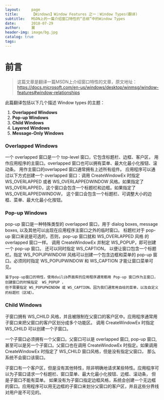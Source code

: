 ```yaml
---
layout:     page
title:      【Windows】Window Features 之一：Window Types(翻译)
subtitle:   MSDN上的一篇介绍窗口特性的“总纲”中的Window Types
date:       2018-07-29
author:     翼
header-img: image/bg.jpg
catalog: true
tags:
---
```


# 前言

>这篇文章是翻译一篇MSDN上介绍窗口特性的文章，原文地址：https://docs.microsoft.com/en-us/windows/desktop/winmsg/window-features#window-relationships

此篇翻译包括以下几个描述 Window types 的主题：
1. **Overlapped Windows**
2. **Pop-up Windows**
3. **Child Windows**
4. **Layered Windows**
5. **Message-Only Windows**

### Overlapped Windows
一个 overlapped 窗口是一个 top-level 窗口，它包含标题栏、边框、客户区， 用作应用程序的主窗口。overlapped 窗口也可以拥有菜单、最大化最小化按钮、滚动条。 用作主窗口的overlapped 窗口通常拥有上述所有组件。
应用程序可以通过以下方式创建一个 overlapped 窗口：调用 CreateWindowEx 时指定 WS_OVERLAPPED 或者 WS_OVERLAPPEDWINDOW 风格。如果指定了 WS_OVERLAPPED，这个窗口会包含一个标题栏和边框。如果指定了 WS_OVERLAPPEDWINDOW，
这个窗口会包含一个标题栏、可调整大小的边框、菜单、最大化最小化按钮。  

### Pop-up Windows
pop-up 窗口是一种特殊类型的 overlapped 窗口，用于 dialog boxes, message boxes, 以及其他可以出现在应用程序主窗口之外的临时窗口。 标题栏对于 pop-up 窗口来说是可选的，否则，pop-up 窗口就和 WS_OVERLAPPED 风格
的 overlapped 窗口一样。
调用 CreateWindowEx 并制定 WS_POPUP，即可创建一个 pop-up 窗口。 还可以同时指定 WS_CAPTION， 以便让窗口包含一个标题栏。指定 WS_POPUPWINDOW 风格可以创建一个包含边框和菜单的 pop-up 窗口。必须同时指定 WS_POPUPWINDOW 和 WS_CAPTION 才能让窗口菜单可见。
```
鉴于pop-up窗口的特性，使用duilib界面库的应用程序通常都用 Pop-up 窗口作为主窗口，创建窗口的时候指定  WS_POPUP ，
但不需要指定 WS_POPUPWINDOW 或 WS_CAPTION。因为我们通常用自绘的菜单，以及自定义的标题栏（区域）。
```

### Child Windows
子窗口拥有 WS_CHILD 风格，并且被限制在父窗口的客户区中。应用程序通常用子窗口来把父窗口的客户区划分成多个功能区。 调用 CreateWindowEx 时指定 WS_CHILD 可以创建一个子窗口。  

一个子窗口必须拥有一个父窗口。父窗口可以是 overlapped 窗口, pop-up 窗口, 甚至可以是另一个子窗口。父窗口也在调用 CreateWindowEx 时指定。如果调用 CreateWindowEx 时指定了 WS_CHILD 窗口风格，但是没有指定父窗口，
那么系统不会窗口该窗口。  

子窗口有一个客户区，但是没有其他特性，除非明确地请求某些特性。应用程序可以为子窗口请求一个标题栏、窗口菜单、最大化最小化按钮、边框、滚动条， 但是子窗口不能有菜单。
如果没有为子窗口指定边框风格，系统会创建一个无边框的窗口。应用程序可以用无边框的子窗口来划分父窗口的客户区，并且这些分界线对用户是不可见的。  

